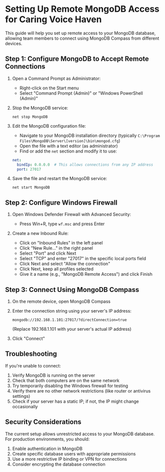 # Setting Up Remote MongoDB Access for Caring Voice Haven

This guide will help you set up remote access to your MongoDB database, allowing team members to connect using MongoDB Compass from different devices.

## Step 1: Configure MongoDB to Accept Remote Connections

1. Open a Command Prompt as Administrator:
   - Right-click on the Start menu
   - Select "Command Prompt (Admin)" or "Windows PowerShell (Admin)"

2. Stop the MongoDB service:
   ```
   net stop MongoDB
   ```

3. Edit the MongoDB configuration file:
   - Navigate to your MongoDB installation directory (typically `C:\Program Files\MongoDB\Server\[version]\bin\mongod.cfg`)
   - Open the file with a text editor (as administrator)
   - Find or add the `net` section and modify it to use:
   ```yaml
   net:
     bindIp: 0.0.0.0  # This allows connections from any IP address
     port: 27017
   ```

4. Save the file and restart the MongoDB service:
   ```
   net start MongoDB
   ```

## Step 2: Configure Windows Firewall

1. Open Windows Defender Firewall with Advanced Security:
   - Press Win+R, type `wf.msc` and press Enter

2. Create a new Inbound Rule:
   - Click on "Inbound Rules" in the left panel
   - Click "New Rule..." in the right panel
   - Select "Port" and click Next
   - Select "TCP" and enter "27017" in the specific local ports field
   - Click Next and select "Allow the connection"
   - Click Next, keep all profiles selected
   - Give it a name (e.g., "MongoDB Remote Access") and click Finish

## Step 3: Connect Using MongoDB Compass

1. On the remote device, open MongoDB Compass

2. Enter the connection string using your server's IP address:
   ```
   mongodb://192.168.1.101:27017/?directConnection=true
   ```
   (Replace 192.168.1.101 with your server's actual IP address)

3. Click "Connect"

## Troubleshooting

If you're unable to connect:

1. Verify MongoDB is running on the server
2. Check that both computers are on the same network
3. Try temporarily disabling the Windows firewall for testing
4. Verify there are no other network restrictions (like router or antivirus settings)
5. Check if your server has a static IP; if not, the IP might change occasionally

## Security Considerations

The current setup allows unrestricted access to your MongoDB database. For production environments, you should:

1. Enable authentication in MongoDB
2. Create specific database users with appropriate permissions
3. Use a more restrictive IP binding or VPN for connections
4. Consider encrypting the database connection
